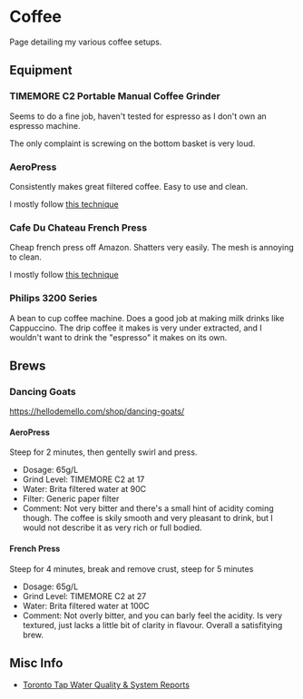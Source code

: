 # Coffee

Page detailing my various coffee setups.

## Equipment

### TIMEMORE C2 Portable Manual Coffee Grinder

Seems to do a fine job, haven't tested for espresso as I don't own an espresso machine.

The only complaint is screwing on the bottom basket is very loud.

### AeroPress

Consistently makes great filtered coffee. Easy to use and clean.

I mostly follow [this technique](https://www.youtube.com/watch?v=j6VlT_jUVPc)

### Cafe Du Chateau French Press

Cheap french press off Amazon.
Shatters very easily. The mesh is annoying to clean.

I mostly follow [this technique](https://www.youtube.com/watch?v=st571DYYTR8)

### Philips 3200 Series

A bean to cup coffee machine. Does a good job at making milk drinks like Cappuccino.
The drip coffee it makes is very under extracted, and I wouldn't want to drink the "espresso" it makes on its own.

## Brews

### Dancing Goats

<https://hellodemello.com/shop/dancing-goats/>

#### AeroPress

Steep for 2 minutes, then gentelly swirl and press.

- Dosage: 65g/L
- Grind Level: TIMEMORE C2 at 17
- Water: Brita filtered water at 90C
- Filter: Generic paper filter
- Comment: Not very bitter and there's a small hint of acidity coming though. The coffee is skily smooth and very pleasant to drink, but I would not describe it as very rich or full bodied.

#### French Press

Steep for 4 minutes, break and remove crust, steep for 5 minutes

- Dosage: 65g/L
- Grind Level: TIMEMORE C2 at 27
- Water: Brita filtered water at 100C
- Comment: Not overly bitter, and you can barly feel the acidity. Is very textured, just lacks a little bit of clarity in flavour. Overall a  satisfitying brew.

## Misc Info

- [Toronto Tap Water Quality & System Reports](https://www.toronto.ca/services-payments/water-environment/tap-water-in-toronto/tap-water-quality-system-reports/)
